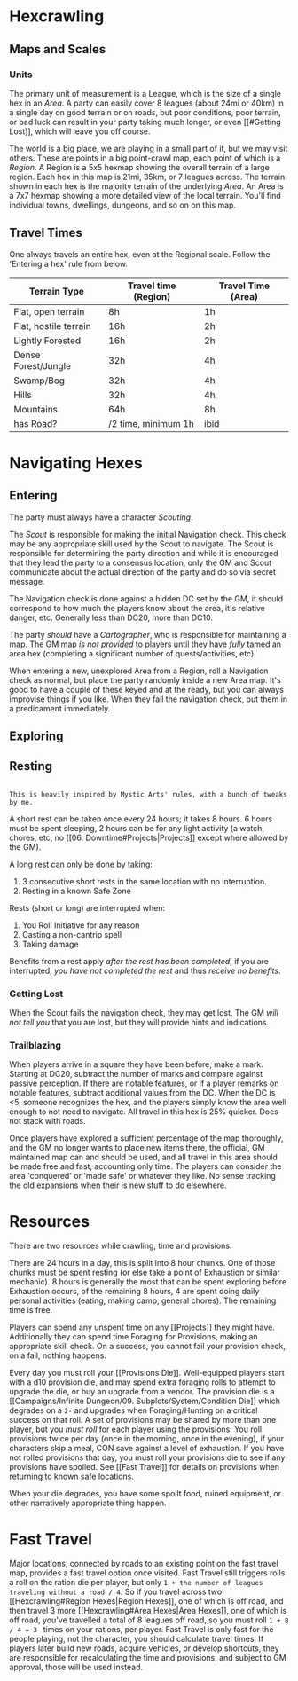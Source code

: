 # Hexcrawling
## Maps and Scales

### Units

The primary unit of measurement is a League, which is the size of a single hex in an _Area_. A party can easily cover 8 leagues (about 24mi or 40km) in a single day on good terrain or on roads, but poor conditions, poor terrain, or bad luck can result in your party taking much longer, or even [[#Getting Lost]], which will leave you off course.

The world is a big place, we are playing in a small part of it, but we may visit others. These are points in a big point-crawl map, each point of which is a _Region_. A Region is a 5x5 hexmap showing the overall terrain of a large region. Each hex in this map is 21mi, 35km, or 7 leagues across. The terrain shown in each hex is the majority terrain of the underlying _Area_.  An Area is a 7x7 hexmap showing a more detailed view of the local terrain. You'll find individual towns, dwellings, dungeons, and so on on this map.
## Travel Times

One always travels an entire hex, even at the Regional scale. Follow the 'Entering a hex' rule from below.

| Terrain Type          | Travel time (Region) | Travel Time (Area) |
| --------------------- | -------------------- | ------------------ |
| Flat, open terrain    | 8h                   | 1h                 |
| Flat, hostile terrain | 16h                  | 2h                 |
| Lightly Forested      | 16h                  | 2h                 |
| Dense Forest/Jungle   | 32h                  | 4h                 |
| Swamp/Bog             | 32h                  | 4h                 |
| Hills                 | 32h                  | 4h                 |
| Mountains             | 64h                  | 8h                 |
| has Road?             | /2 time, minimum 1h  | ibid               |
# Navigating Hexes

## Entering

The party must always have a character _Scouting_.

The _Scout_ is responsible for making the initial Navigation check. This check may be any appropriate skill used by the Scout to navigate. The Scout is responsible for determining the party direction and while it is encouraged that they lead the party to a consensus location, only the GM and Scout communicate about the actual direction of the party and do so via secret message.

The Navigation check is done against a hidden DC set by the GM, it should correspond to how much the players know about the area, it's relative danger, etc. Generally less than DC20, more than DC10.

The party _should_ have a _Cartographer_, who is responsible for maintaining a map. The GM map _is not provided_ to players until they have _fully_ tamed an area hex (completing a significant number of quests/activities, etc).

When entering a new, unexplored Area from a Region, roll a Navigation check as normal, but place the party randomly inside a new Area map. It's good to have a couple of these keyed and at the ready, but you can always improvise things if you like. When they fail the navigation check, put them in a predicament immediately.
## Exploring

## Resting

```ad-note

This is heavily inspired by Mystic Arts' rules, with a bunch of tweaks by me.

```

A short rest can be taken once every 24 hours; it takes 8 hours. 6 hours must be spent sleeping, 2 hours can be for any light activity (a watch, chores, etc, no [[06. Downtime#Projects|Projects]] except where allowed by the GM).

A long rest can only be done by taking:

1. 3 consecutive short rests in the same location with no interruption.
2. Resting in a known Safe Zone

Rests (short or long) are interrupted when:

1. You Roll Initiative for any reason
2. Casting a non-cantrip spell
3. Taking damage

Benefits from a rest apply _after the rest has been completed_, if you are interrupted, _you have not completed the rest_ and thus _receive no benefits_.

### Getting Lost

When the Scout fails the navigation check, they may get lost. The GM _will not tell you_ that you are lost, but they will provide hints and indications.
### Trailblazing

When players arrive in a square they have been before, make a mark. Starting at DC20, subtract the number of marks and compare against passive perception. If there are notable features, or if a player remarks on notable features, subtract additional values from the DC. When the DC is <5, someone recognizes the hex, and the players simply know the area well enough to not need to navigate. All travel in this hex is 25% quicker. Does not stack with roads.

Once players have explored a sufficient percentage of the map thoroughly, and the GM no longer wants to place new items there, the official, GM maintained map can and should be used, and all travel in this area should be made free and fast, accounting only time. The players can consider the area 'conquered' or 'made safe' or whatever they like. No sense tracking the old expansions when their is new stuff to do elsewhere.
# Resources

There are two resources while crawling, time and provisions.

There are 24 hours in a day, this is split into 8 hour chunks. One of those chunks must be spent resting (or else take a point of Exhaustion or similar mechanic). 8 hours is generally the most that can be spent exploring before Exhaustion occurs, of the remaining 8 hours, 4 are spent doing daily personal activities (eating, making camp, general chores). The remaining time is free.

Players can spend any unspent time on any [[Projects]] they might have. Additionally they can spend time Foraging for Provisions, making an appropriate skill check. On a success, you cannot fail your provision check, on a fail, nothing happens.

Every day you must roll your [[Provisions Die]]. Well-equipped players start with a d10 provision die, and may spend extra foraging rolls to attempt to upgrade the die, or buy an upgrade from a vendor. The provision die is a [[Campaigns/Infinite Dungeon/09. Subplots/System/Condition Die]] which degrades on a `2-` and upgrades when Foraging/Hunting on a critical success on that roll. A set of provisions may be shared by more than one player, but you _must roll_ for each player using the provisions. You roll provisions twice per day (once in the morning, once in the evening), if your characters skip a meal, CON save against a level of exhaustion. If you have not rolled provisions that day, you must roll your provisions die to see if any provisions have spoiled. See [[Fast Travel]] for details on provisions when returning to known safe locations.

When your die degrades, you have some spoilt food, ruined equipment, or other narratively appropriate thing happen.
# Fast Travel

Major locations, connected by roads to an existing point on the fast travel map, provides a fast travel option once visited. Fast Travel still triggers rolls a roll on the ration die per player, but only `1 + the number of leagues traveling without a road / 4`. So if you travel across two [[Hexcrawling#Region Hexes|Region Hexes]], one of which is off road, and then travel 3 more [[Hexcrawling#Area Hexes|Area Hexes]], one of which is off road, you've travelled a total of 8 leagues off road, so you must roll `1 + 8 / 4 = 3 ` times on your rations, per player. Fast Travel is only fast for the people playing, not the character, you should calculate travel times. If players later build new roads, acquire vehicles, or develop shortcuts, they are responsible for recalculating the time and provisions, and subject to GM approval, those will be used instead.